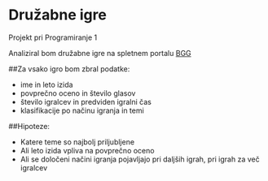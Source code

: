 # Družabne igre
Projekt pri Programiranje 1

Analiziral bom družabne igre na spletnem portalu [BGG](https://boardgamegeek.com/browse/boardgame?sort=numvoters&sortdir=desc)

##Za vsako igro bom zbral podatke:
- ime in leto izida
- povprečno oceno in število glasov
- število igralcev in predviden igralni čas
- klasifikacije po načinu igranja in temi

##Hipoteze:
- Katere teme so najbolj priljubljene
- Ali leto izida vpliva na povprečno oceno
- Ali se določeni načini igranja pojavljajo pri daljših igrah, pri igrah za več igralcev
